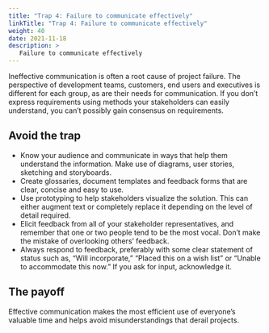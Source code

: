 ```yaml
---
title: "Trap 4: Failure to communicate effectively"
linkTitle: "Trap 4: Failure to communicate effectively"
weight: 40
date: 2021-11-18
description: >
   Failure to communicate effectively
---
```


Ineffective communication is often a root cause of project failure. The perspective of development teams, customers, end users and executives is different for each group, as are their needs for communication. If you don’t express requirements using methods your stakeholders can easily understand, you can’t possibly gain consensus on requirements.

## Avoid the trap

- Know your audience and communicate in ways that help them understand the information. Make use of diagrams, user stories, sketching and storyboards.
- Create glossaries, document templates and feedback forms that are clear, concise and easy to use.
- Use prototyping to help stakeholders visualize the solution. This can either augment text or completely replace it depending on the level of detail required.
- Elicit feedback from all of your stakeholder representatives, and remember that one or two people tend to be the most vocal. Don’t make the mistake of overlooking others’ feedback.
- Always respond to feedback, preferably with some clear statement of status such as, “Will incorporate,” “Placed this on a wish list” or “Unable to accommodate this now.” If you ask for input, acknowledge it.

## The payoff

Effective communication makes the most efficient use of everyone’s valuable time and helps avoid misunderstandings that derail projects.
